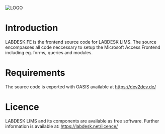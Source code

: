 ![LOGO](https://github.com/user-attachments/assets/56d40260-8dec-4ee1-90c4-ee9ce22335fe)


# Introduction
LABDESK.FE is the frontend source code for LABDESK LIMS. The source encompasses all code neccessary to setup the Microsoft Access Frontend including eg. forms, queries and modules.

# Requirements
The source code is exported with OASIS available at https://dev2dev.de/

# Licence
LABDESK LIMS and its components are available as free software. Further information is available at: https://labdesk.net/licence/
